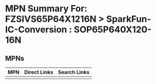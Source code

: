 



# MPN Summary For: FZSIVS65P64X1216N > SparkFun-IC-Conversion : SOP65P640X120-16N

## MPNs
  

|MPN|Direct Links|Search Links|
| :--- | :--- | :--- |
||||
